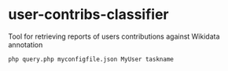 # user-contribs-classifier

Tool for retrieving reports of users contributions against Wikidata annotation


    php query.php myconfigfile.json MyUser taskname



